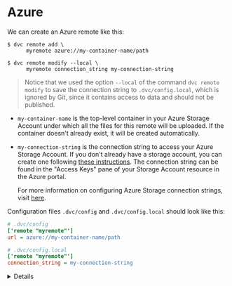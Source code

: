 # Azure

We can create an Azure remote like this:

```dvc
$ dvc remote add \
      myremote azure://my-container-name/path

$ dvc remote modify --local \
      myremote connection_string my-connection-string
```

> Notice that we used the option `--local` of the command `dvc remote modify` to
> save the connection string to `.dvc/config.local`, which is ignored by Git,
> since it contains access to data and should not be published.

- `my-container-name` is the top-level container in your Azure Storage Account
  under which all the files for this remote will be uploaded. If the container
  doesn't already exist, it will be created automatically.

- `my-connection-string` is the connection string to access your Azure Storage
  Account. If you don't already have a storage account, you can create one
  following
  [these instructions](https://docs.microsoft.com/en-us/azure/storage/common/storage-create-storage-account).
  The connection string can be found in the "Access Keys" pane of your Storage
  Account resource in the Azure portal.

  For more information on configuring Azure Storage connection strings, visit
  [here](https://docs.microsoft.com/en-us/azure/storage/common/storage-configure-connection-string).

Configuration files `.dvc/config` and `.dvc/config.local` should look like this:

```ini
# .dvc/config
['remote "myremote"']
url = azure://my-container-name/path
```

```ini
# .dvc/config.local
['remote "myremote"']
connection_string = my-connection-string
```

<details>

### Configure Azure remotes via environment variables

The Azure Blob Storage remote can also be configured entirely via environment
variables:

```dvc
$ export AZURE_STORAGE_CONNECTION_STRING="my-connection-string"
$ export AZURE_STORAGE_CONTAINER_NAME="my-container-name"
$ dvc remote add myremote "azure://"
```

</details>
